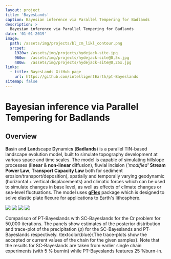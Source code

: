 ```yaml
---
layout: project
title: 'BayesLands'
caption: Bayesian inference via Parallel Tempering for Badlands
description: >
  Bayesian inference via Parallel Tempering for Badlands
date: '01-01-2019'
image: 
  path: /assets/img/projects/bl_cm_likl_contour.png
  srcset: 
    1920w: /assets/img/projects/hydejack-site.jpg
    960w:  /assets/img/projects/hydejack-site@0,5x.jpg
    480w:  /assets/img/projects/hydejack-site@0,25x.jpg
links:
  - title: BayesLands GitHub page
    url: https://github.com/intelligentEarth/pt-Bayeslands
sitemap: false
---
```

Bayesian inference via Parallel Tempering for  Badlands
=====


## Overview

**Ba**sin an**d** **Lan**dscape **D**ynamic**s** (**Badlands**) is a parallel TIN-based landscape evolution model, built to simulate topography development at various space and time scales. The model is capable of simulating hillslope processes (**linear** & **non-linear** diffusion), fluvial incision (*'modified'* **Stream Power Law**, **Transport Capacity Law** both for sediment  erosion/transport/deposition), spatially and temporally varying geodynamic (horizontal + vertical displacements) and climatic forces which can be used to simulate changes in base level, as well as effects of climate changes or sea-level fluctuations. The model uses  [**gFlex**](https://github.com/awickert/gFlex) package which is designed to solve elastic plate flexure for applications to Earth's lithosphere.

![](/assets/img/projects/bl_rain_posterior.png)
![](/assets/img/projects/bl_rain_trace.png)
![](/assets/img/projects/bl_crater50k_twoparam.png)
![](/assets/img/projects/bl_crater50k_twoparam_trace.png)

Comparison of PT-Bayeslands with SC-Bayeslands for the Cr problem for 50,000 iterations. The panels show  estimates of the posterior distribution and trace-plot of the precipitation ($\rho$) for the SC-Bayeslands and PT-Bayeslands respectively. \textcolor{blue}{The trace-plots show the accepted or current values of the chain for the  given samples}. Note that the results for SC-Bayeslands are taken from earlier single chain experiments (with 5 \% burnin) while PT-Bayeslands features 25 \%burn-in.


<!-- **hy-drawer** is a touch-enabled drawer component for the modern web. It focuses on providing a fun, natural feel in both the Android and iOS stock browser, while being performant and easy to use. It is the perfect companion for mobile-first web pages and progressive web apps.

> A touch-enabled drawer component for the modern web.
{:.lead}

**hy-drawer** is used by hundreds of sites as part of the [Hydejack] Jekyll theme.

[hydejack]: ../README.md -->
